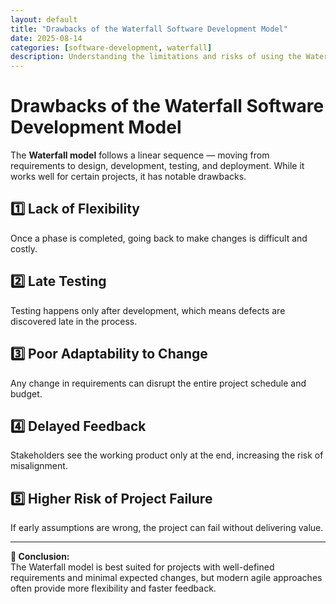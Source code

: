 ```yaml
---
layout: default
title: "Drawbacks of the Waterfall Software Development Model"
date: 2025-08-14
categories: [software-development, waterfall]
description: Understanding the limitations and risks of using the Waterfall model in modern software projects.
---
```


# Drawbacks of the Waterfall Software Development Model

The **Waterfall model** follows a linear sequence — moving from requirements to design, development, testing, and deployment. While it works well for certain projects, it has notable drawbacks.

## 1️⃣ Lack of Flexibility
Once a phase is completed, going back to make changes is difficult and costly.

## 2️⃣ Late Testing
Testing happens only after development, which means defects are discovered late in the process.

## 3️⃣ Poor Adaptability to Change
Any change in requirements can disrupt the entire project schedule and budget.

## 4️⃣ Delayed Feedback
Stakeholders see the working product only at the end, increasing the risk of misalignment.

## 5️⃣ Higher Risk of Project Failure
If early assumptions are wrong, the project can fail without delivering value.

---

**📌 Conclusion:**  
The Waterfall model is best suited for projects with well-defined requirements and minimal expected changes, but modern agile approaches often provide more flexibility and faster feedback.
